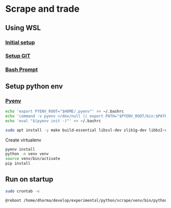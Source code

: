 # Scrape and trade

## Using WSL

### [Initial setup](https://learn.microsoft.com/en-us/windows/wsl/setup/environment)

### [Setup GIT](https://learn.microsoft.com/en-us/windows/wsl/tutorials/wsl-git)

### [Bash Prompt](https://github.com/ohmybash/oh-my-bash)

## Setup python env

### [Pyenv](https://github.com/pyenv/pyenv)

```bash
echo 'export PYENV_ROOT="$HOME/.pyenv"' >> ~/.bashrc
echo 'command -v pyenv >/dev/null || export PATH="$PYENV_ROOT/bin:$PATH"' >> ~/.bashrc
echo 'eval "$(pyenv init -)"' >> ~/.bashrc
```

```bash
sudo apt install -y make build-essential libssl-dev zlib1g-dev libbz2-dev libreadline-dev libsqlite3-dev wget curl llvm libncursesw5-dev xz-utils tk-dev libxml2-dev libxmlsec1-dev libffi-dev liblzma-dev
```

Create virtualenv

```bash
pyenv install
python -m venv venv
source venv/bin/activate
pip install
```

## Run on startup

```bash
sudo crontab -e
```

```bash
@reboot /home/dharma/develop/experimental/python/scrape/venv/bin/python /home/dharma/develop/experimental/python/scrape/scrape.py 
```
